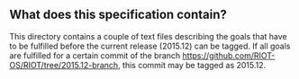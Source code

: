 ## What does this specification contain?

This directory contains a couple of text files describing the goals that have
to be fulfilled before the current release (2015.12) can be tagged.
If all goals are fulfilled for a certain commit of the branch
https://github.com/RIOT-OS/RIOT/tree/2015.12-branch, this commit may be tagged
as 2015.12.
